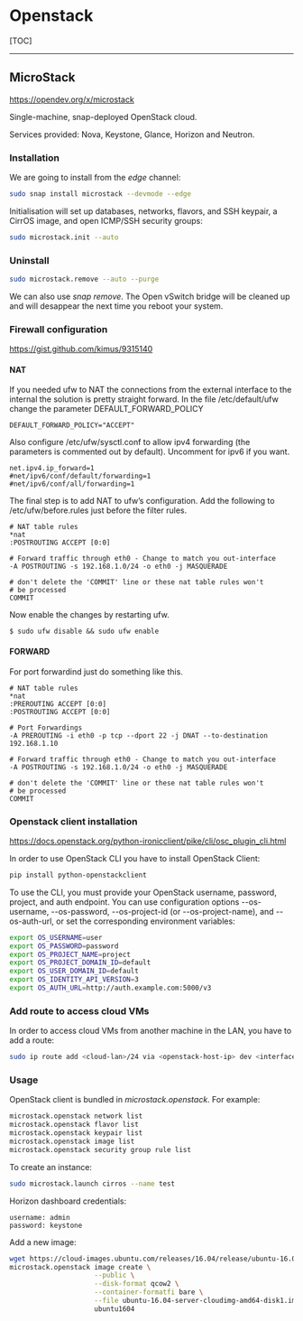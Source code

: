 # Openstack

[TOC]

---

## MicroStack

<https://opendev.org/x/microstack>

Single-machine, snap-deployed OpenStack cloud.

Services provided: Nova, Keystone, Glance, Horizon and Neutron.

### Installation

We are going to install from the *edge* channel:

```sh
sudo snap install microstack --devmode --edge
```

Initialisation will set up databases, networks, flavors, and SSH keypair, a CirrOS image, and open ICMP/SSH security groups:

```sh
sudo microstack.init --auto
```

### Uninstall

```sh
sudo microstack.remove --auto --purge
```

We can also use *snap remove*. The Open vSwitch bridge will be cleaned up and will desappear the next time you reboot your system.

### Firewall configuration

<https://gist.github.com/kimus/9315140>

#### NAT
If you needed ufw to NAT the connections from the external interface to the internal the solution is pretty straight forward.
In the file /etc/default/ufw change the parameter DEFAULT_FORWARD_POLICY

```text
DEFAULT_FORWARD_POLICY="ACCEPT"
```

Also configure /etc/ufw/sysctl.conf to allow ipv4 forwarding (the parameters is commented out by default). Uncomment for ipv6 if you want.

```text
net.ipv4.ip_forward=1
#net/ipv6/conf/default/forwarding=1
#net/ipv6/conf/all/forwarding=1
```

The final step is to add NAT to ufw’s configuration. Add the following to /etc/ufw/before.rules just before the filter rules.

```text
# NAT table rules
*nat
:POSTROUTING ACCEPT [0:0]

# Forward traffic through eth0 - Change to match you out-interface
-A POSTROUTING -s 192.168.1.0/24 -o eth0 -j MASQUERADE

# don't delete the 'COMMIT' line or these nat table rules won't
# be processed
COMMIT
```

Now enable the changes by restarting ufw.

```text
$ sudo ufw disable && sudo ufw enable
```

#### FORWARD

For port forwardind just do something like this.

```text
# NAT table rules
*nat
:PREROUTING ACCEPT [0:0]
:POSTROUTING ACCEPT [0:0]

# Port Forwardings
-A PREROUTING -i eth0 -p tcp --dport 22 -j DNAT --to-destination 192.168.1.10

# Forward traffic through eth0 - Change to match you out-interface
-A POSTROUTING -s 192.168.1.0/24 -o eth0 -j MASQUERADE

# don't delete the 'COMMIT' line or these nat table rules won't
# be processed
COMMIT
```

### Openstack client installation

<https://docs.openstack.org/python-ironicclient/pike/cli/osc_plugin_cli.html>

In order to use OpenStack CLI you have to install OpenStack Client:

```sh
pip install python-openstackclient
```

To use the CLI, you must provide your OpenStack username, password, project, and auth endpoint. You can use configuration options --os-username, --os-password, --os-project-id (or --os-project-name), and --os-auth-url, or set the corresponding environment variables:

```sh
export OS_USERNAME=user
export OS_PASSWORD=password
export OS_PROJECT_NAME=project
export OS_PROJECT_DOMAIN_ID=default
export OS_USER_DOMAIN_ID=default
export OS_IDENTITY_API_VERSION=3
export OS_AUTH_URL=http://auth.example.com:5000/v3
```

### Add route to access cloud VMs

In order to access cloud VMs from another machine in the LAN, you have to add a route:

```sh
sudo ip route add <cloud-lan>/24 via <openstack-host-ip> dev <interface-connected-to-lan>
```

### Usage

OpenStack client is bundled in *microstack.openstack*. For example:

```sh
microstack.openstack network list
microstack.openstack flavor list
microstack.openstack keypair list
microstack.openstack image list
microstack.openstack security group rule list
```

To create an instance:

```sh
sudo microstack.launch cirros --name test
```

Horizon dashboard credentials:

```text
username: admin
password: keystone
```

Add a new image:

```sh
wget https://cloud-images.ubuntu.com/releases/16.04/release/ubuntu-16.04-server-cloudimg-amd64-disk1.img
microstack.openstack image create \
                     --public \
                     --disk-format qcow2 \
                     --container-formatfi bare \
                     --file ubuntu-16.04-server-cloudimg-amd64-disk1.img \
                     ubuntu1604
```

